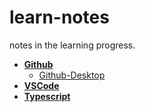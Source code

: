 # **learn-notes**

notes in the learning progress.

- [**Github**](#github)
  - [Github-Desktop](./github/github-desktop.md)
- [**VSCode**](#vscode)
- [**Typescript**](#typescript)

